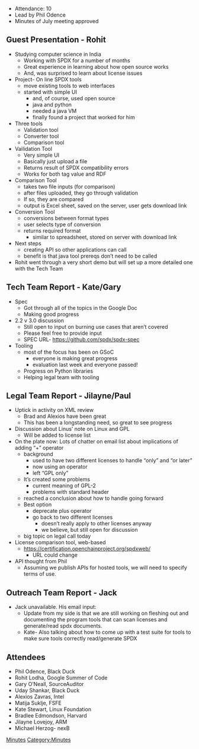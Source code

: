   - Attendance: 10
  - Lead by Phil Odence
  - Minutes of July meeting approved

## Guest Presentation - Rohit

  - Studying computer science in India
      - Working with SPDX for a number of months
      - Great experience in learning about how open source works
      - And, was surprised to learn about license issues
  - Project- On line SPDX tools
      - move existing tools to web interfaces
      - started with simple UI
          - and, of course, used open source
          - java and python
          - needed a java VM
          - finally found a project that worked for him
  - Three tools
      - Validation tool
      - Converter tool
      - Comparison tool
  - Vailidation Tool
      - Very simple UI
      - Basically just upload a file
      - Returns result of SPDX compatibility errors
      - Works for both tag value and RDF
  - Comparison Tool
      - takes two file inputs (for comparison)
      - after files uploaded, they go through validation
      - If so, they are compared
      - output is Excel sheet, saved on the server, user gets download
        link
  - Conversion Tool
      - conversions between format types
      - user selects type of conversion
      - returns required format
          - similar to spreadsheet, stored on server with download link
  - Next steps
      - creating API so other applications can call
      - benefit is that java tool prereqs don’t need to be called
  - Rohit went through a very short demo but will set up a more detailed
    one with the Tech Team

## Tech Team Report - Kate/Gary

  - Spec
      - Got through all of the topics in the Google Doc
      - Making good progress
  - 2.2 v 3.0 discussion
      - Still open to input on burning use cases that aren’t covered
      - Please feel free to provide input
      - SPEC URL- <https://github.com/spdx/spdx-spec>
  - Tooling
      - most of the focus has been on GSoC
          - everyone is making great progress
          - evaluation last week and everyone passed\!
      - Progress on Python libraries
      - Helping legal team with tooling

## Legal Team Report - Jilayne/Paul

  - Uptick in activity on XML review
      - Brad and Alexios have been great
      - This has been a longstanding need, so great to see progress
  - Discussion about Linus’ note on Linux and GPL
      - Will be added to license list
  - On the plate now: Lots of chatter on email list about implications
    of adding “+” operator
      - background
          - used to have two different licenses to handle “only” and “or
            later”
          - now using an operator
          - left “GPL only”
      - It’s created some problems
          - current meaning of GPL-2
          - problems with standard header
      - reached a conclusion about how to handle going forward
      - Best option
          - deprecate plus operator
          - go back to two different licenses
              - doesn’t really apply to other licenses anyway
              - we believe, but still open for discussion
      - big topic on legal call today
  - License comparison tool, web-based
      - <https://certification.openchainproject.org/spdxweb/>
          - URL could change
  - API thought from Phil
      - Assuming we publish APIs for hosted tools, we will need to
        specify terms of use.

## Outreach Team Report - Jack

  - Jack unavailable. His email input:
      - Update from my side is that we are still working on fleshing out
        and documenting the program tools that can scan licenses and
        generate/read spdx documents.
      - Kate- Also talking about how to come up with a test suite for
        tools to make sure tools correctly read/generate SPDX

## Attendees

  - Phil Odence, Black Duck
  - Rohit Lodha, Google Summer of Code
  - Gary O’Neall, SourceAuditor
  - Uday Shankar, Black Duck
  - Alexios Zavras, Intel
  - Matija Suklje, FSFE
  - Kate Stewart, Linux Foundation
  - Bradlee Edmondson, Harvard
  - Jilayne Lovejoy, ARM
  - Michael Herzog- nexB

[Minutes](Category:General "wikilink")
[Category:Minutes](Category:Minutes "wikilink")
